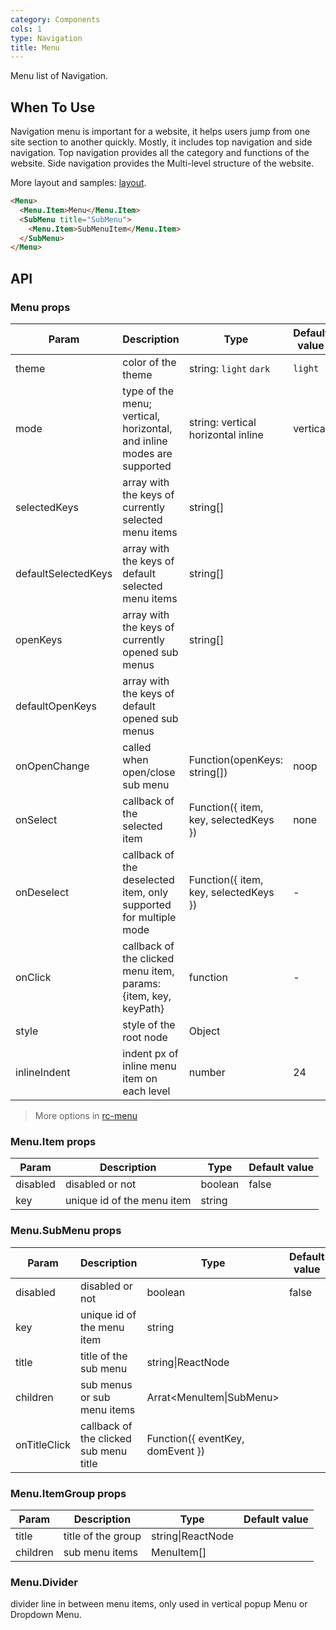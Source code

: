 ```yaml
---
category: Components
cols: 1
type: Navigation
title: Menu
---
```


Menu list of Navigation.

## When To Use

Navigation menu is important for a website, it helps users jump from one site section to another quickly. Mostly, it includes top navigation and side navigation. Top navigation provides all the category and functions of the website. Side navigation provides the Multi-level structure of the website.

More layout and samples: [layout](/docs/spec/layout).

```html
<Menu>
  <Menu.Item>Menu</Menu.Item>
  <SubMenu title="SubMenu">
    <Menu.Item>SubMenuItem</Menu.Item>
  </SubMenu>
</Menu>
```

## API

### Menu props

| Param    | Description   | Type     | Default value       |
|----------|---------------|----------|--------------|
| theme    | color of the theme | string: `light` `dark` | `light` |
| mode | type of the menu; vertical, horizontal, and inline modes are supported | string: vertical horizontal inline | vertical |
| selectedKeys | array with the keys of currently selected menu items | string[] |      |
| defaultSelectedKeys | array with the keys of default selected menu items | string[] |      |
| openKeys | array with the keys of currently opened sub menus | string[] |  |
| defaultOpenKeys | array with the keys of default opened sub menus |  |      |
| onOpenChange | called when open/close sub menu | Function(openKeys: string[]) | noop |
| onSelect | callback of the selected item | Function({ item, key, selectedKeys }) | none   |
| onDeselect | callback of the deselected item, only supported for multiple mode | Function({ item, key, selectedKeys }) | - |
| onClick | callback of the clicked menu item, params: {item, key, keyPath} | function | - |
| style | style of the root node | Object | |
| inlineIndent | indent px of inline menu item on each level | number | 24 |

> More options in [rc-menu](https://github.com/react-component/menu#api)

### Menu.Item props

| Param    | Description    | Type     | Default value       |
|----------|----------------|----------|--------------|
| disabled    | disabled or not | boolean   |  false  |
| key   | unique id of the menu item |  string |  |

### Menu.SubMenu props

| Param    | Description    | Type     | Default value       |
|----------|----------------|----------|--------------|
| disabled    | disabled or not | boolean   |  false  |
| key   | unique id of the menu item |  string |  |
| title    | title of the sub menu | string\|ReactNode   |    |
| children | sub menus or sub menu items | Arrat<MenuItem\|SubMenu> |  |
| onTitleClick | callback of the clicked sub menu title | Function({ eventKey, domEvent }) |  |

### Menu.ItemGroup props

| Param    | Description    | Type     | Default value       |
|----------|----------------|----------|--------------|
| title    | title of the group       | string\|ReactNode |    |
| children | sub menu items    | MenuItem[] |  |

### Menu.Divider

divider line in between menu items, only used in vertical popup Menu or Dropdown Menu.
